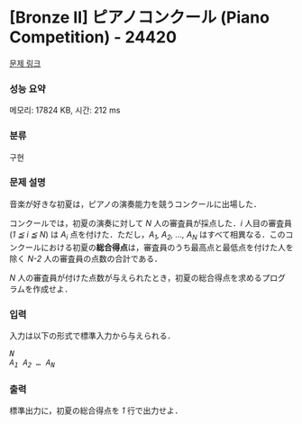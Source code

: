 # [Bronze II] ピアノコンクール (Piano Competition) - 24420 

[문제 링크](https://www.acmicpc.net/problem/24420) 

### 성능 요약

메모리: 17824 KB, 시간: 212 ms

### 분류

구현

### 문제 설명

<p>音楽が好きな初夏は，ピアノの演奏能力を競うコンクールに出場した．</p>

<p>コンクールでは，初夏の演奏に対して <var>N</var> 人の審査員が採点した．<var>i</var> 人目の審査員 (<var>1 ≦ i ≦ N</var>) は <var>A<sub>i</sub></var> 点を付けた．ただし，<var>A<sub>1</sub>, A<sub>2</sub>, ..., A<sub>N</sub></var> はすべて相異なる．このコンクールにおける初夏の<strong>総合得点</strong>は，審査員のうち最高点と最低点を付けた人を除く <var>N-2</var> 人の審査員の点数の合計である．</p>

<p><var>N</var> 人の審査員が付けた点数が与えられたとき，初夏の総合得点を求めるプログラムを作成せよ．</p>

### 입력 

 <p>入力は以下の形式で標準入力から与えられる．</p>

<pre><var>N</var>
<var>A<sub>1</sub></var> <var>A<sub>2</sub></var> <var>…</var> <var>A<sub>N</sub></var></pre>

### 출력 

 <p>標準出力に，初夏の総合得点を <var>1</var> 行で出力せよ．</p>

